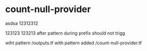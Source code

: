 # count-null-provider
asdsa
12312312

123123
123213
after pattern
during prefix should not trigg

wiht pattern /outputs.tf
with pattern added /count-null-provider.tf
